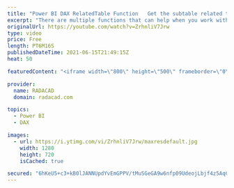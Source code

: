 ```yaml
---
title: "Power BI DAX RelatedTable Function   Get the subtable related to the current row"
excerpt: "There are multiple functions that can help when you work with tables that are connected through relationships. One of these functions is Relatedtable. This function gives you the subtable from the other table for all the rows related to the current row. For example, all sales transactions (from the Sales"
originalUrl: https://youtube.com/watch?v=ZrhnliV7Jrw
type: video
price: Free
length: PT6M16S
publishedDateTime: 2021-06-15T21:49:15Z
heat: 50

featuredContent: "<iframe width=\"800\" height=\"500\" frameborder=\"0\" src=\"https://www.youtube.com/embed/ZrhnliV7Jrw\" allow=\"accelerometer; autoplay; encrypted-media; gyroscope; picture-in-picture\" allowfullscreen></iframe>"

provider:
  name: RADACAD
  domain: radacad.com

topics:
  - Power BI
  - DAX

images:
  - url: https://i.ytimg.com/vi/ZrhnliV7Jrw/maxresdefault.jpg
    width: 1280
    height: 720
    isCached: true

secured: "6hKeU5+c3+kB0lJANNUpdYvEmGPPV/tMuSGeGA9w6nfp09UdeojLbjf4z5AqC/pkUfJ0rkulle9JJZRG2YXHoCh7AgkM4amDHSCQOyLC4HNFoRoI1ExKNXx72jDqNEloKDkQ2hBcXV7R0ApvtVUCgKwfRM5iGFpyYTAzobyNsp7dKuSscAzBC8CZB0IFr+S/Ajcbl34iuYFQNHOKXouM+shiJqYtTewSPPVVpN3U59Q9b923VxFeEJtQm23jX4aq14q0LeoZmTOxBRfRY6LUnz4sJdeYTgBRx8g1D/Adhrd3YvR4GNwEQmWWdHL62emCy5W9n7TxJJsOlAy+B5pRUUohOpnSwRTgWrNhpX7WpetNSd77RZTyvRDAbTrQyvzq4gaL03J0riOR48XFukm6edOBmFfBo2I0/skgvriw57A=;ln47rB+L+AvZYG4mi1FzMQ=="
---
```



